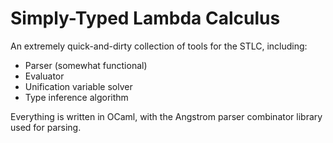 # Simply-Typed Lambda Calculus
An extremely quick-and-dirty collection of tools for the STLC, including:
- Parser (somewhat functional)
- Evaluator
- Unification variable solver
- Type inference algorithm

Everything is written in OCaml, with the Angstrom parser combinator library used for parsing. 
